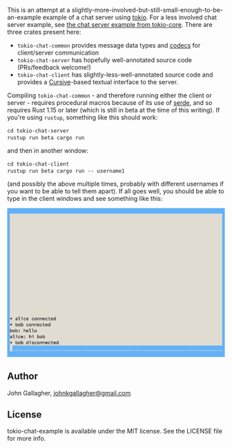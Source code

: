 This is an attempt at a
slightly-more-involved-but-still-small-enough-to-be-an-example example of a
chat server using [tokio](https://tokio.rs). For a less involved chat server example, see [the chat server example from tokio-core](https://github.com/tokio-rs/tokio-core/blob/master/examples/chat.rs).
There are three crates present here:

* `tokio-chat-common` provides message data types and [codecs](https://docs.rs/tokio-core/0.1.3/tokio_core/io/trait.Codec.html) for client/server communication
* `tokio-chat-server` has hopefully well-annotated source code (PRs/feedback welcome!)
* `tokio-chat-client` has slightly-less-well-annotated source code and provides a [Cursive](https://crates.io/crates/cursive)-based textual interface to the server.

Compiling `tokio-chat-common` - and therefore running either the client or server - requires procedural macros because of its use of [serde](https://crates.io/crates/serde), and so requires Rust 1.15 or later (which is still in beta at the time of this writing). If you're using `rustup`, something like this should work:

```
cd tokio-chat-server
rustup run beta cargo run
```

and then in another window:

```
cd tokio-chat-client
rustup run beta cargo run -- username1
```

(and possibly the above multiple times, probably with different usernames if you want to be able to tell them apart). If all goes well, you should be able to type in the client windows and see something like this:

![client screenshot](client-screenshot.png)

## Author

John Gallagher, johnkgallagher@gmail.com

## License

tokio-chat-example is available under the MIT license. See the LICENSE file for more info.
